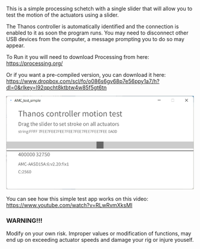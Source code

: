 This is a simple processing schetch with a single slider that will allow you to test the motion of the actuators using a slider.

The Thanos controller is automatically identified and the connection is enabled to it as soon the program runs. 
You may need to disconnect other USB devices from the computer, a message prompting you to do so may appear.

To Run it you will need to download Processing from here:
https://processing.org/

Or if you want a pre-compiled version, you can download it here:
https://www.dropbox.com/scl/fo/o086s6gv68p7e56ppy1a7/h?dl=0&rlkey=l92qpcht8ktbtw4w85f5gt6tn


![Alt Text](https://github.com/tronicgr/AMC-AASD15A-Firmware/blob/master/Thanos-utility/Thanos-motion-test-simple/Thanos_motion_test_simple.jpg)


You can see how this simple test app works on this video:
https://www.youtube.com/watch?v=RLwRvmXksMI


### WARNING!!!
Modify on your own risk. Improper values or modification of functions, may end up on exceeding actuator speeds and damage your rig or injure youself.

